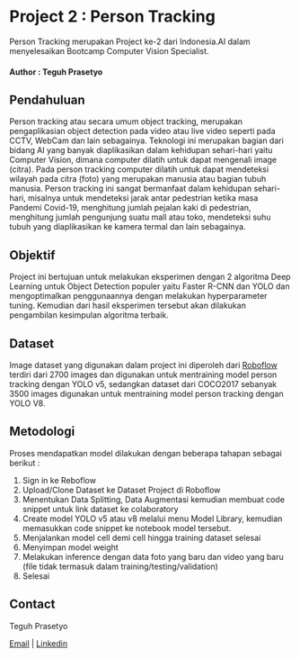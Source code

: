 # Project 2 : Person Tracking
Person Tracking merupakan Project ke-2 dari Indonesia.AI dalam menyelesaikan Bootcamp Computer Vision Specialist.

#### Author : Teguh Prasetyo

## Pendahuluan
Person tracking atau secara umum object tracking, merupakan pengaplikasian object detection pada video atau live video seperti pada CCTV, WebCam dan lain sebagainya. Teknologi ini merupakan bagian dari bidang AI yang banyak diaplikasikan dalam kehidupan sehari-hari yaitu Computer Vision, dimana computer dilatih untuk dapat mengenali image (citra). Pada person tracking computer dilatih untuk dapat mendeteksi wilayah pada citra (foto) yang merupakan manusia atau bagian tubuh manusia. Person tracking ini sangat bermanfaat dalam kehidupan sehari-hari, misalnya untuk mendeteksi jarak antar pedestrian ketika masa Pandemi Covid-19, menghitung jumlah pejalan kaki di pedestrian, menghitung jumlah pengunjung suatu mall atau toko, mendeteksi suhu tubuh yang diaplikasikan ke kamera termal dan lain sebagainya.

## Objektif

Project ini bertujuan untuk melakukan eksperimen dengan 2 algoritma Deep Learning untuk Object Detection populer yaitu Faster R-CNN dan YOLO dan mengoptimalkan penggunaannya dengan melakukan hyperparameter tuning. Kemudian dari hasil eksperimen tersebut akan dilakukan pengambilan kesimpulan algoritma terbaik.

## Dataset

Image dataset yang digunakan dalam project ini diperoleh dari [Roboflow](https://universe.roboflow.com/dudrn5704-naver-com/coco2017-3000-person-ver) terdiri dari 2700 images dan digunakan untuk mentraining model person tracking dengan YOLO v5, sedangkan dataset dari COCO2017 sebanyak 3500 images digunakan untuk mentraining model person tracking dengan YOLO V8. 

## Metodologi

Proses mendapatkan model dilakukan dengan beberapa tahapan sebagai berikut :
1. Sign in ke Reboflow
2. Upload/Clone Dataset ke Dataset Project di Roboflow
3. Menentukan Data Splitting, Data Augmentasi kemudian membuat code snippet untuk link dataset ke colaboratory
4. Create model YOLO v5 atau v8 melalui menu Model Library, kemudian memasukkan code snippet ke notebook model tersebut.
5. Menjalankan model cell demi cell hingga training dataset selesai
6. Menyimpan model weight
7. Melakukan inference dengan data foto yang baru dan video yang baru (file tidak termasuk dalam training/testing/validation)
8. Selesai

## Contact

Teguh Prasetyo

[Email](mailto:teguh.prasetyo33@gmail.com) | [Linkedin](https://id.linkedin.com/in/teguh-prasetyo-b4196879)
